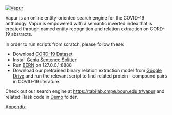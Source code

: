[![Vapur](https://tabilab.cmpe.boun.edu.tr/vapur/static/vapur.jpeg)](https://tabilab.cmpe.boun.edu.tr/vapur)

Vapur is an online entity-oriented search engine for the COVID-19 anthology. Vapur is empowered with a semantic inverted index that is created through named entity recognition and relation extraction on CORD-19 abstracts.

In order to run scripts from scratch, please follow these:
* Download [CORD-19 Dataset](https://www.kaggle.com/allen-institute-for-ai/CORD-19-research-challenge)
* Install [Genia Sentence Splitter](http://www.nactem.ac.uk/y-matsu/geniass/)
* Run [BERN](https://github.com/dmis-lab/bern) on 127.0.0.1:8888
* Download our pretrained binary relation extraction model from [Google Drive](https://drive.google.com/file/d/1-1fj2c8JZzzSiucOUP-VxTKfZ2APJiYH/view) and run the relevant script to find related protein - compound pairs in COVID-19 literature.

Check out our search engine at https://tabilab.cmpe.boun.edu.tr/vapur and related Flask code in [Demo](https://github.com/boun-tabi/vapur/tree/master/Demo) folder.

[Appendix](https://docs.google.com/spreadsheets/d/1Hu87-Qm4CQQkdE0wwVG4p3QcPxaXCKE3ZRTvDQw48Bo/edit?usp=sharing)
